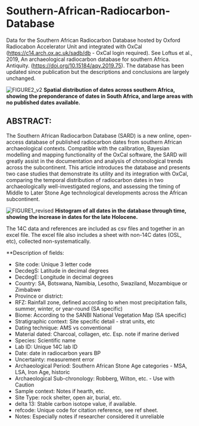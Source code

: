 # Southern-African-Radiocarbon-Database
Data for the Southern African Radiocarbon Database hosted by Oxford Radiocabon Accelerator Unit and integrated with OxCal (https://c14.arch.ox.ac.uk/sadb/db - OxCal login required). See Loftus et al., 2019, An archaeological radiocarbon database for southern Africa. Antiquity. (https://doi.org/10.15184/aqy.2019.75). The database has been updated since publication but the descriptions and conclusions are largely unchanged.  

![FIGURE2_v2](https://user-images.githubusercontent.com/36149746/133087135-69d27e09-50a6-46d0-beb5-aa90fa944486.jpg)
**Spatial distribution of dates across southern Africa, showing the preponderance of dates in South Africa, and large areas with no published dates available.**

## ABSTRACT: 
The Southern African Radiocarbon Database (SARD) is a new online, open-access database of published radiocarbon dates from southern African archaeological contexts. Compatible with the calibration, Bayesian modelling and mapping functionality of the OxCal software, the SARD will greatly assist in the documentation and analysis of chronological trends across the subcontinent. This article introduces the database and presents two case studies that demonstrate its utility and its integration with OxCal, comparing the temporal distribution of radiocarbon dates in two archaeologically well-investigated regions, and assessing the timing of Middle to Later Stone Age technological developments across the African subcontinent.

![FIGURE1_revised](https://user-images.githubusercontent.com/36149746/133086879-26ff76dd-8144-425c-a52b-4eb6b2eb953a.jpg)
**Histogram of all dates in the database through time, showing the increase in dates for the late Holocene.**

The 14C data and references are included as csv files and together in an excel file. The excel file also includes a sheet with non-14C dates (OSL, etc), collected non-systematically. 

**Description of fields:
* Site code: Unique 3 letter code
* DecdegS:	Latitude in decimal degrees
* DecdegE:	Longitude in decimal degrees
* Country: SA, Botswana, Namibia, Lesotho, Swaziland, Mozambique or Zimbabwe
* Province or district:	
* RFZ:	Rainfall zone, defined according to when most precipitation falls, summer, winter, or year-round (SA specific)
* Biome: According to the SANBI National Vegetation Map (SA specific)
* Stratigraphic context:	Site specific detail - strat units, etc
* Dating technique:	AMS vs conventional 
* Material dated: Charcoal, collagen, etc.	Esp. note if marine derived
* Species:	Scientific name
* Lab ID: Unique 14C lab ID
* Date: date in radiocarbon years BP
* Uncertainty:	measurement error
* Archaeological Period:	Southern African Stone Age categories - MSA, LSA, Iron Age, historic
* Archaeological Sub-chronology:	Robberg, Wilton, etc. - Use with Caution
* Sample context:	Notes if hearth, etc.
* Site Type:	rock shelter, open air, burial, etc.
* delta 13:	Stable carbon isotope value, if available.
* refcode:	Unique code for citation reference, see ref sheet.
* Notes:	Especially notes if researcher considered it unreliable

